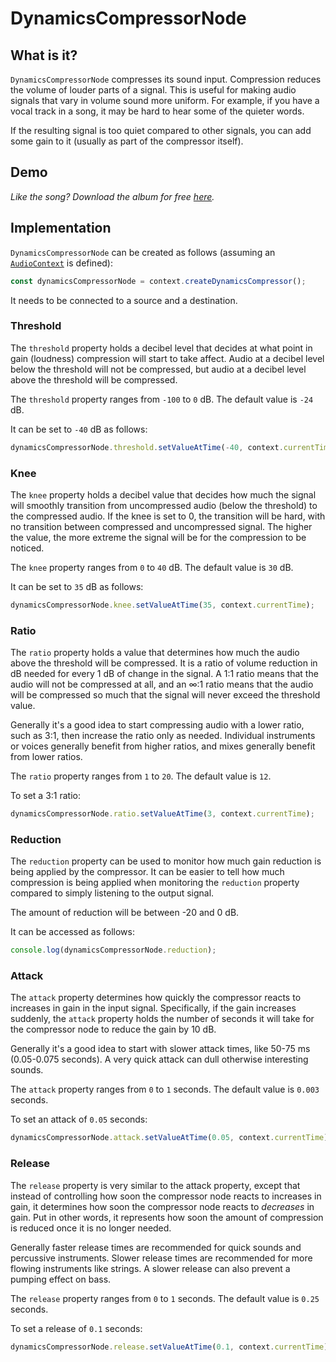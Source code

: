 # DynamicsCompressorNode

## What is it?

`DynamicsCompressorNode` compresses its sound input.  Compression reduces the volume of louder parts of a signal.  This is useful for making audio signals that vary in volume sound more uniform.  For example, if you have a vocal track in a song, it may be hard to hear some of the quieter words.

If the resulting signal is too quiet compared to other signals, you can add some gain to it (usually as part of the compressor itself).

## Demo

_Like the song?  Download the album for free [here](https://interlucid.bandcamp.com/album/acquisition)._

<audio-demo>
    <template>
        <audio src="/sounds/songs/options.m4a" controls controlsList="nodownload"></audio>
        <button onclick="toggleCompression()">Turn compression <span id="compression">off</span></button>
        <br>
        Threshold (<span id="threshold">-24</span> dB):
        <input type="range" min="-100" max="0" value="-24" oninput="changeThreshold(value)">
        Knee (<span id="knee">30</span> dB): 
        <input type="range" min="0" max="40" value="30" oninput="changeKnee(value)">
        Ratio (<span id="ratio">12</span>:1):
        <input type="range" min="1" max="20" value="12" oninput="changeRatio(value)">
        Attack (<span id="attack">0.003</span> s):
        <input type="range" min="0" max="1000" value="3" oninput="changeAttack(value)">
        Release (<span id="release">0.250</span> s):
        <input type="range" min="0" max="1000" value="250" oninput="changeRelease(value)">
        Reduction (<span id="reduction"></span> dB):
        <div id="meter" style="background-color: cyan; height: 1em;"></div>
        <script>
            const context = new AudioContext();
            let mediaElementAudioSourceNode;
            // create a new media source node using the <audio> element
            const audioNode = document.querySelector('audio');
            mediaElementAudioSourceNode = context.createMediaElementSource(audioNode);
            // create a dynamics compressor node
            const dynamicsCompressorNode = context.createDynamicsCompressor()
            // connect the media source to the threshold
            mediaElementAudioSourceNode.connect(dynamicsCompressorNode);
            // connect the compressor node to the destination
            dynamicsCompressorNode.connect(context.destination);
            let compressionIsOn = true;
            // toggle compression
            const toggleCompression = () => {
                mediaElementAudioSourceNode.disconnect();
                mediaElementAudioSourceNode.connect(compressionIsOn ? context.destination : dynamicsCompressorNode);
                document.querySelector('#compression').innerText = compressionIsOn ? 'on' : 'off';
                compressionIsOn = !compressionIsOn;
            }
            // change threshold
            const changeThreshold = (threshold) => {
                dynamicsCompressorNode.threshold.setValueAtTime(threshold, context.currentTime)
                document.querySelector('#threshold').innerText = threshold;
            }
            // change knee
            const changeKnee = (knee) => {
                dynamicsCompressorNode.knee.setValueAtTime(knee, context.currentTime)
                document.querySelector('#knee').innerText = knee;
            }
            // change ratio
            const changeRatio = (ratio) => {
                dynamicsCompressorNode.ratio.setValueAtTime(ratio, context.currentTime)
                document.querySelector('#ratio').innerText = ratio;
            }
            // change attack
            const changeAttack = (attack) => {
                dynamicsCompressorNode.attack.setValueAtTime(attack / 1000, context.currentTime)
                document.querySelector('#attack').innerText = attack / 1000;
            }
            // change release
            const changeRelease = (release) => {
                dynamicsCompressorNode.release.setValueAtTime(release / 1000, context.currentTime)
                document.querySelector('#release').innerText = release / 1000;
            }
            // display feedback on reduction
            window.setInterval(() => {
                document.querySelector('#meter').style.width = `${Math.min(Math.abs(dynamicsCompressorNode.reduction) * 5, 100)}%`;
                document.querySelector('#reduction').innerText = parseInt(dynamicsCompressorNode.reduction);
            }, 10)
        </script>
    </template>
</audio-demo>

## Implementation

`DynamicsCompressorNode` can be created as follows (assuming an [`AudioContext`](audio-context) is defined):

```javascript
const dynamicsCompressorNode = context.createDynamicsCompressor();
```

It needs to be connected to a source and a destination.

### Threshold

The `threshold` property holds a decibel level that decides at what point in gain (loudness) compression will start to take affect.  Audio at a decibel level below the threshold will not be compressed, but audio at a decibel level above the threshold will be compressed.

The `threshold` property ranges from `-100` to `0` dB.  The default value is `-24` dB.

It can be set to `-40` dB as follows:

```javascript
dynamicsCompressorNode.threshold.setValueAtTime(-40, context.currentTime);
```

### Knee

The `knee` property holds a decibel value that decides how much the signal will smoothly transition from uncompressed audio (below the threshold) to the compressed audio.  If the knee is set to 0, the transition will be hard, with no transition between compressed and uncompressed signal.  The higher the value, the more extreme the signal will be for the compression to be noticed.

The `knee` property ranges from `0` to `40` dB.  The default value is `30` dB.

It can be set to `35` dB as follows:

```javascript
dynamicsCompressorNode.knee.setValueAtTime(35, context.currentTime);
```

### Ratio

The `ratio` property holds a value that determines how much the audio above the threshold will be compressed.  It is a ratio of volume reduction in dB needed for every 1 dB of change in the signal.  A 1:1 ratio means that the audio will not be compressed at all, and an ∞:1 ratio means that the audio will be compressed so much that the signal will never exceed the threshold value.

Generally it's a good idea to start compressing audio with a lower ratio, such as 3:1, then increase the ratio only as needed.  Individual instruments or voices generally benefit from higher ratios, and mixes generally benefit from lower ratios.

The `ratio` property ranges from `1` to `20`.  The default value is `12`.

To set a 3:1 ratio:

```javascript
dynamicsCompressorNode.ratio.setValueAtTime(3, context.currentTime);
```

### Reduction

The `reduction` property can be used to monitor how much gain reduction is being applied by the compressor.  It can be easier to tell how much compression is being applied when monitoring the `reduction` property compared to simply listening to the output signal.

The amount of reduction will be between -20 and 0 dB.

It can be accessed as follows:

```javascript
console.log(dynamicsCompressorNode.reduction);
```

### Attack

The `attack` property determines how quickly the compressor reacts to increases in gain in the input signal.  Specifically, if the gain increases suddenly, the `attack` property holds the number of seconds it will take for the compressor node to reduce the gain by 10 dB.

Generally it's a good idea to start with slower attack times, like 50-75 ms (0.05-0.075 seconds).  A very quick attack can dull otherwise interesting sounds.

The `attack` property ranges from `0` to `1` seconds.  The default value is `0.003` seconds.

To set an attack of `0.05` seconds:

```javascript
dynamicsCompressorNode.attack.setValueAtTime(0.05, context.currentTime);
```

### Release

The `release` property is very similar to the attack property, except that instead of controlling how soon the compressor node reacts to increases in gain, it determines how soon the compressor node reacts to _decreases_ in gain.  Put in other words, it represents how soon the amount of compression is reduced once it is no longer needed.

Generally faster release times are recommended for quick sounds and percussive instruments.  Slower release times are recommended for more flowing instruments like strings.  A slower release can also prevent a pumping effect on bass.

The `release` property ranges from `0` to `1` seconds.  The default value is `0.25` seconds.

To set a release of `0.1` seconds:

```javascript
dynamicsCompressorNode.release.setValueAtTime(0.1, context.currentTime);
```
